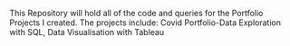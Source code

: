 This Repository will hold all of the code and queries for the Portfolio Projects I created.
The projects include: Covid Portfolio-Data Exploration with SQL, Data Visualisation with Tableau
